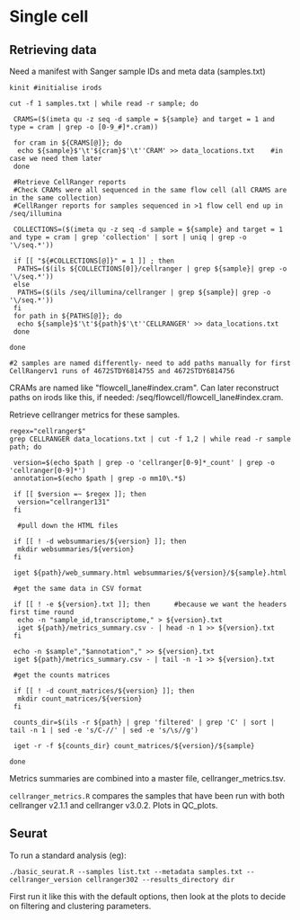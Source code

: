 # Single cell

## Retrieving data


Need a manifest with Sanger sample IDs and meta data (samples.txt)

```
kinit #initialise irods

cut -f 1 samples.txt | while read -r sample; do

 CRAMS=($(imeta qu -z seq -d sample = ${sample} and target = 1 and type = cram | grep -o [0-9_#]*.cram))
 
 for cram in ${CRAMS[@]}; do
  echo ${sample}$'\t'${cram}$'\t''CRAM' >> data_locations.txt    #in case we need them later
 done
 
 #Retrieve CellRanger reports 
 #Check CRAMs were all sequenced in the same flow cell (all CRAMS are in the same collection)
 #CellRanger reports for samples sequenced in >1 flow cell end up in /seq/illumina 
 
 COLLECTIONS=($(imeta qu -z seq -d sample = ${sample} and target = 1 and type = cram | grep 'collection' | sort | uniq | grep -o '\/seq.*'))
 
 if [[ "${#COLLECTIONS[@]}" = 1 ]] ; then   
  PATHS=($(ils ${COLLECTIONS[0]}/cellranger | grep ${sample}| grep -o '\/seq.*'))
 else
  PATHS=($(ils /seq/illumina/cellranger | grep ${sample}| grep -o '\/seq.*')) 
 fi
 for path in ${PATHS[@]}; do 
  echo ${sample}$'\t'${path}$'\t''CELLRANGER' >> data_locations.txt
 done
 
done

#2 samples are named differently- need to add paths manually for first CellRangerv1 runs of 4672STDY6814755 and 4672STDY6814756
```

CRAMs are named like "flowcell_lane#index.cram". Can later reconstruct paths on irods like this, if needed: /seq/flowcell/flowcell_lane#index.cram.

Retrieve cellranger metrics for these samples. 

```
regex="cellranger$"
grep CELLRANGER data_locations.txt | cut -f 1,2 | while read -r sample path; do 

 version=$(echo $path | grep -o 'cellranger[0-9]*_count' | grep -o 'cellranger[0-9]*')
 annotation=$(echo $path | grep -o mm10\.*$)
 
 if [[ $version =~ $regex ]]; then
  version="cellranger131"
 fi
 
  #pull down the HTML files
 
 if [[ ! -d websummaries/${version} ]]; then   
  mkdir websummaries/${version}
 fi
 
 iget ${path}/web_summary.html websummaries/${version}/${sample}.html   
 
 #get the same data in CSV format
 
 if [[ ! -e ${version}.txt ]]; then      #because we want the headers first time round
  echo -n "sample_id,transcriptome," > ${version}.txt
  iget ${path}/metrics_summary.csv - | head -n 1 >> ${version}.txt 
 fi 
 
 echo -n $sample","$annotation"," >> ${version}.txt
 iget ${path}/metrics_summary.csv - | tail -n -1 >> ${version}.txt
 
 #get the counts matrices
 
 if [[ ! -d count_matrices/${version} ]]; then   
  mkdir count_matrices/${version}
 fi 
 
 counts_dir=$(ils -r ${path} | grep 'filtered' | grep 'C' | sort | tail -n 1 | sed -e 's/C-//' | sed -e 's/\s//g')

 iget -r -f ${counts_dir} count_matrices/${version}/${sample}
 
done
```

Metrics summaries are combined into a master file, cellranger_metrics.tsv.

```cellranger_metrics.R``` compares the samples that have been run with both cellranger v2.1.1 and cellranger v3.0.2. Plots in QC_plots.

## Seurat 

To run a standard analysis (eg):

```./basic_seurat.R --samples list.txt --metadata samples.txt --cellranger_version cellranger302 --results_directory dir```

First run it like this with the default options, then look at the plots to decide on filtering and clustering parameters.


